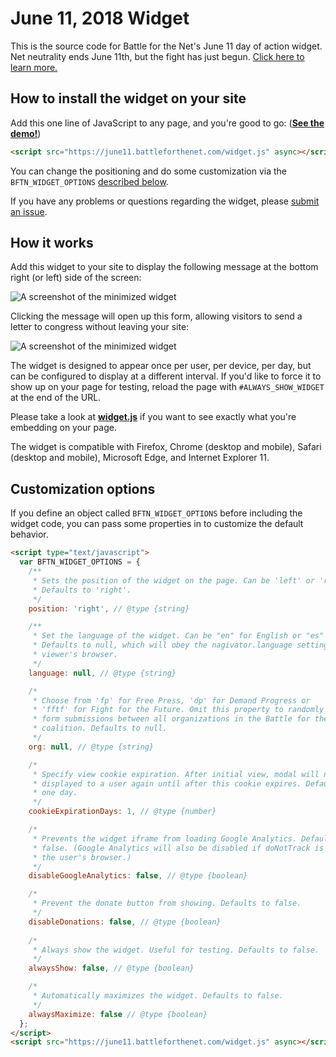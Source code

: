 # June 11, 2018 Widget

This is the source code for Battle for the Net's June 11 day of action widget. Net neutrality ends June 11th, but the fight has just begun. [Click here to learn more.](https://www.battleforthenet.com/)

## How to install the widget on your site

Add this one line of JavaScript to any page, and you're good to go: ([**See the demo!**](https://www.fightforthefuture.org?widget=june11))

```html
<script src="https://june11.battleforthenet.com/widget.js" async></script>
```

You can change the positioning and do some customization via the `BFTN_WIDGET_OPTIONS` [described below](#customization-options).

If you have any problems or questions regarding the widget, please [submit an issue](https://github.com/fightforthefuture/june11-widget/issues).


## How it works

Add this widget to your site to display the following message at the bottom right (or left) side of the screen:

![A screenshot of the minimized widget](https://www.battleforthenet.com/images/june11-widget-screenshot.jpg)

Clicking the message will open up this form, allowing visitors to send a letter to congress without leaving your site:

![A screenshot of the minimized widget](https://www.battleforthenet.com/images/june11-widget-maximized.jpg)

The widget is designed to appear once per user, per device, per day, but can be configured to display at a different interval. If you'd like to force it to show up on your page for testing, reload the page with `#ALWAYS_SHOW_WIDGET` at the end of the URL.

Please take a look at [**widget.js**](https://github.com/fightforthefuture/june11-widget/blob/master/static/widget.js) if you want to see exactly what you're embedding on your page.

The widget is compatible with Firefox, Chrome (desktop and mobile), Safari (desktop and mobile), Microsoft Edge, and Internet Explorer 11.

## Customization options

If you define an object called `BFTN_WIDGET_OPTIONS` before including the widget code, you can pass some properties in to customize the default behavior.

```html
<script type="text/javascript">
  var BFTN_WIDGET_OPTIONS = {
    /**
     * Sets the position of the widget on the page. Can be 'left' or 'right'.
     * Defaults to 'right'.
     */
    position: 'right', // @type {string}

    /**
     * Set the language of the widget. Can be "en" for English or "es" for Spanish.
     * Defaults to null, which will obey the nagivator.language setting of the 
     * viewer's browser.
     */
    language: null, // @type {string}

    /*
     * Choose from 'fp' for Free Press, 'dp' for Demand Progress or
     * 'fftf' for Fight for the Future. Omit this property to randomly split
     * form submissions between all organizations in the Battle for the Net 
     * coalition. Defaults to null.
     */
    org: null, // @type {string}

    /*
     * Specify view cookie expiration. After initial view, modal will not be
     * displayed to a user again until after this cookie expires. Defaults to 
     * one day.
     */
    cookieExpirationDays: 1, // @type {number}

    /*
     * Prevents the widget iframe from loading Google Analytics. Defaults to 
     * false. (Google Analytics will also be disabled if doNotTrack is set on
     * the user's browser.)
     */
    disableGoogleAnalytics: false, // @type {boolean}

    /*
     * Prevent the donate button from showing. Defaults to false.
     */
    disableDonations: false, // @type {boolean}
    
    /*
     * Always show the widget. Useful for testing. Defaults to false.
     */
    alwaysShow: false, // @type {boolean}

    /*
     * Automatically maximizes the widget. Defaults to false.
     */
    alwaysMaximize: false // @type {boolean}
  };
</script>
<script src="https://june11.battleforthenet.com/widget.js" async></script>
```
